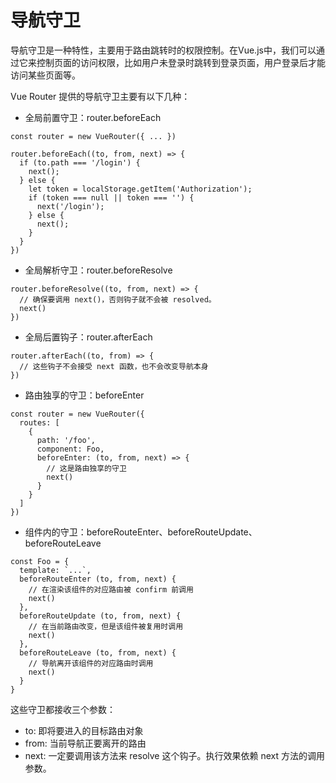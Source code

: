 # 导航守卫
导航守卫是一种特性，主要用于路由跳转时的权限控制。在Vue.js中，我们可以通过它来控制页面的访问权限，比如用户未登录时跳转到登录页面，用户登录后才能访问某些页面等。

Vue Router 提供的导航守卫主要有以下几种：
- 全局前置守卫：router.beforeEach
```
const router = new VueRouter({ ... })

router.beforeEach((to, from, next) => {
  if (to.path === '/login') {
    next();
  } else {
    let token = localStorage.getItem('Authorization');
    if (token === null || token === '') {
      next('/login');
    } else {
      next();
    }
  }
})

```
- 全局解析守卫：router.beforeResolve
```
router.beforeResolve((to, from, next) => {
  // 确保要调用 next()，否则钩子就不会被 resolved。
  next()
})

```
- 全局后置钩子：router.afterEach
```
router.afterEach((to, from) => {
  // 这些钩子不会接受 next 函数，也不会改变导航本身
})
```
- 路由独享的守卫：beforeEnter
```
const router = new VueRouter({
  routes: [
    {
      path: '/foo',
      component: Foo,
      beforeEnter: (to, from, next) => {
        // 这是路由独享的守卫
        next()
      }
    }
  ]
})
```
- 组件内的守卫：beforeRouteEnter、beforeRouteUpdate、beforeRouteLeave
```
const Foo = {
  template: `...`,
  beforeRouteEnter (to, from, next) {
    // 在渲染该组件的对应路由被 confirm 前调用
    next()
  },
  beforeRouteUpdate (to, from, next) {
    // 在当前路由改变，但是该组件被复用时调用
    next()
  },
  beforeRouteLeave (to, from, next) {
    // 导航离开该组件的对应路由时调用
    next()
  }
}
```
这些守卫都接收三个参数：
- to: 即将要进入的目标路由对象
- from: 当前导航正要离开的路由
- next: 一定要调用该方法来 resolve 这个钩子。执行效果依赖 next 方法的调用参数。